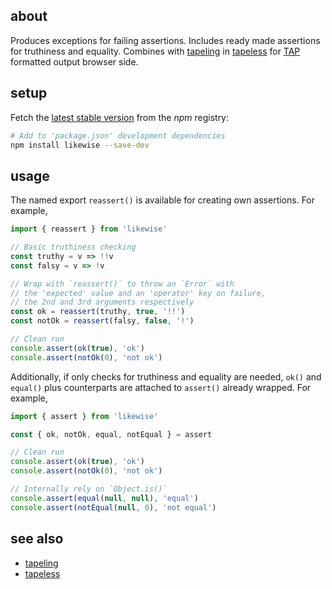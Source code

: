## about

Produces exceptions for failing assertions. Includes ready made assertions for truthiness and equality. Combines with [tapeling](https://npm.im/tapeling) in [tapeless](https://npm.im/tapeless) for [TAP](https://testanything.org) formatted output browser side.

## setup

Fetch the [latest stable version](https://www.npmjs.com/package/likewise) from the _npm_ registry:

```sh
# Add to 'package.json' development dependencies
npm install likewise --save-dev
```

## usage

The named export `reassert()` is available for creating own assertions. For example,

```js
import { reassert } from 'likewise'

// Basic truthiness checking
const truthy = v => !!v
const falsy = v => !v

// Wrap with `reassert()` to throw an `Error` with 
// the 'expected' value and an 'operator' key on failure,
// the 2nd and 3rd arguments respectively
const ok = reassert(truthy, true, '!!')
const notOk = reassert(falsy, false, '!')

// Clean run
console.assert(ok(true), 'ok')
console.assert(notOk(0), 'not ok')
```

Additionally, if only checks for truthiness and equality are needed, `ok()` and `equal()` plus counterparts are attached to `assert()` already wrapped. For example,

```js
import { assert } from 'likewise'

const { ok, notOk, equal, notEqual } = assert

// Clean run
console.assert(ok(true), 'ok')
console.assert(notOk(0), 'not ok')

// Internally rely on `Object.is()`
console.assert(equal(null, null), 'equal')
console.assert(notEqual(null, 0), 'not equal')
```

## see also

- [tapeling](https://github.com/thewhodidthis/tapeling)
- [tapeless](https://github.com/thewhodidthis/tapeless)
